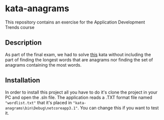 # kata-anagrams
This repository contains an exercise for the Application Development Trends course

## Description

As part of the final exam, we had to solve [this](http://codekata.com/kata/kata06-anagrams/) kata without including the part of finding the longest words that are anagrams nor finding the set of anagrams containing the most words.

## Installation

In order to install this project all you have to do it's clone the project in your PC and open the .sln file. The application reads a .TXT format file named ```"wordlist.txt"``` that it's placed in ``` "kata-anagrams\bin\Debug\netcoreapp3.1" ```. You can change this if you want to test it. 
